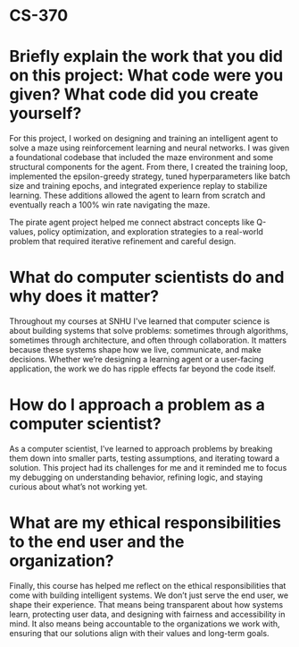 # CS-370

# Briefly explain the work that you did on this project: What code were you given? What code did you create yourself?

For this project, I worked on designing and training an intelligent agent to solve a maze using reinforcement learning and neural networks. I was given a foundational codebase that included the maze environment and some structural components for the agent. From there, I created the training loop, implemented the epsilon-greedy strategy, tuned hyperparameters like batch size and training epochs, and integrated experience replay to stabilize learning. These additions allowed the agent to learn from scratch and eventually reach a 100% win rate navigating the maze.

The pirate agent project helped me connect abstract concepts like Q-values, policy optimization, and exploration strategies to a real-world problem that required iterative refinement and careful design.

# What do computer scientists do and why does it matter?

Throughout my courses at SNHU I've learned that computer science is about building systems that solve problems: sometimes through algorithms, sometimes through architecture, and often through collaboration. It matters because these systems shape how we live, communicate, and make decisions. Whether we’re designing a learning agent or a user-facing application, the work we do has ripple effects far beyond the code itself.

# How do I approach a problem as a computer scientist?

As a computer scientist, I’ve learned to approach problems by breaking them down into smaller parts, testing assumptions, and iterating toward a solution. This project had its challenges for me and it reminded me to focus my debugging on understanding behavior, refining logic, and staying curious about what’s not working yet. 

# What are my ethical responsibilities to the end user and the organization?

Finally, this course has helped me reflect on the ethical responsibilities that come with building intelligent systems. We don’t just serve the end user, we shape their experience. That means being transparent about how systems learn, protecting user data, and designing with fairness and accessibility in mind. It also means being accountable to the organizations we work with, ensuring that our solutions align with their values and long-term goals. 
